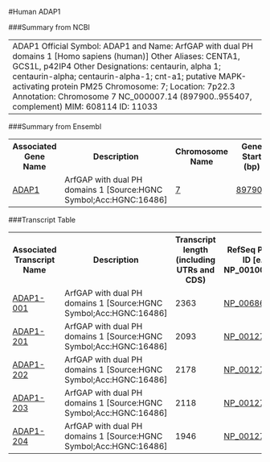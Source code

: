 #Human ADAP1

###Summary from NCBI
<Table><tr>
<td>
ADAP1       
Official Symbol: ADAP1 and Name: ArfGAP with dual PH domains 1 [Homo sapiens (human)]       
Other Aliases: CENTA1, GCS1L, p42IP4        
Other Designations: centaurin, alpha 1; centaurin-alpha; centaurin-alpha-1; cnt-a1; putative MAPK-activating protein PM25  
Chromosome: 7; Location: 7p22.3     
Annotation: Chromosome 7 NC_000007.14 (897900..955407, complement)      
MIM: 608114     
ID: 11033
</td></tr></Table>

###Summary from Ensembl
<table>
<tr>
  <th>Associated Gene Name</th>
  <th>Description</th>
  <th>Chromosome Name</th>
  <th>Gene Start (bp)</th>
  <th>Gene End (bp)</th>
  <th>Transcript count</th>
</tr>
<tr>
  <td><a href="http://useast.ensembl.org/Homo_sapiens/Gene/Summary?db=core;g=ENSG00000105963" target="_blank">ADAP1</a></td>
  <td>ArfGAP with dual PH domains 1 [Source:HGNC Symbol;Acc:HGNC:16486]</td>
  <td><a href="http://useast.ensembl.org/Homo_sapiens/contigview?chr=7" target="_blank">7</a></td>
  <td><a href="http://useast.ensembl.org/Homo_sapiens/contigview?chr=7&vc_start=897901&vc_end=955407" target="_blank">897901</a></td>
  <td><a href="http://useast.ensembl.org/Homo_sapiens/contigview?chr=7&vc_start=897901&vc_end=955407" target="_blank">955407</a></td>
  <td>18</td>
</tr>

</table>

###Transcript Table
<table>
<tr>
  <th>Associated Transcript Name</th>
  <th>Description</th>
  <th>Transcript length (including UTRs and CDS)</th>
  <th>RefSeq Protein ID [e.g. NP_001005353]</th>
  <th>RefSeq mRNA [e.g. NM_001195597]</th>
  <th>GENCODE basic annotation</th>
  <th>APPRIS annotation</th>
</tr>
<tr>
  <td><a href="http://useast.ensembl.org/Homo_sapiens/Transcript/Summary?db=core;t=ENST00000265846" target="_blank">ADAP1-001</a></td>
  <td>ArfGAP with dual PH domains 1 [Source:HGNC Symbol;Acc:HGNC:16486]</td>
  <td>2363</td>
  <td><a href="http://www.ncbi.nlm.nih.gov/protein/NP_006860" target="_blank">NP_006860</a></td>
  <td><a href="http://www.ncbi.nlm.nih.gov/nuccore/NM_006869" target="_blank">NM_006869</a></td>
  <td><a href="http://www.ensembl.org/Help/Glossary?id=500" target="_blank">GENCODE basic</a></td>
  <td><a href="http://www.ensembl.org/Help/Glossary?id=521" target="_blank">principal1</a></td>
</tr>
<tr>
  <td><a href="http://useast.ensembl.org/Homo_sapiens/Transcript/Summary?db=core;t=ENST00000449296" target="_blank">ADAP1-201</a></td>
  <td>ArfGAP with dual PH domains 1 [Source:HGNC Symbol;Acc:HGNC:16486]</td>
  <td>2093</td>
  <td><a href="http://www.ncbi.nlm.nih.gov/protein/NP_001271239" target="_blank">NP_001271239</a></td>
  <td><a href="http://www.ncbi.nlm.nih.gov/nuccore/NM_001284310" target="_blank">NM_001284310</a></td>
  <td><a href="http://www.ensembl.org/Help/Glossary?id=500" target="_blank">GENCODE basic</a></td>
  <td><a href="http://www.ensembl.org/Help/Glossary?id=521" target="_blank"></a></td>
</tr>
<tr>
  <td><a href="http://useast.ensembl.org/Homo_sapiens/Transcript/Summary?db=core;t=ENST00000539900" target="_blank">ADAP1-202</a></td>
  <td>ArfGAP with dual PH domains 1 [Source:HGNC Symbol;Acc:HGNC:16486]</td>
  <td>2178</td>
  <td><a href="http://www.ncbi.nlm.nih.gov/protein/NP_001271237" target="_blank">NP_001271237</a></td>
  <td><a href="http://www.ncbi.nlm.nih.gov/nuccore/NM_001284308" target="_blank">NM_001284308</a></td>
  <td><a href="http://www.ensembl.org/Help/Glossary?id=500" target="_blank">GENCODE basic</a></td>
  <td><a href="http://www.ensembl.org/Help/Glossary?id=521" target="_blank"></a></td>
</tr>
<tr>
  <td><a href="http://useast.ensembl.org/Homo_sapiens/Transcript/Summary?db=core;t=ENST00000611167" target="_blank">ADAP1-203</a></td>
  <td>ArfGAP with dual PH domains 1 [Source:HGNC Symbol;Acc:HGNC:16486]</td>
  <td>2118</td>
  <td><a href="http://www.ncbi.nlm.nih.gov/protein/NP_001271238" target="_blank">NP_001271238</a></td>
  <td><a href="http://www.ncbi.nlm.nih.gov/nuccore/NM_001284309" target="_blank">NM_001284309</a></td>
  <td><a href="http://www.ensembl.org/Help/Glossary?id=500" target="_blank">GENCODE basic</a></td>
  <td><a href="http://www.ensembl.org/Help/Glossary?id=521" target="_blank"></a></td>
</tr>
<tr>
  <td><a href="http://useast.ensembl.org/Homo_sapiens/Transcript/Summary?db=core;t=ENST00000617043" target="_blank">ADAP1-204</a></td>
  <td>ArfGAP with dual PH domains 1 [Source:HGNC Symbol;Acc:HGNC:16486]</td>
  <td>1946</td>
  <td><a href="http://www.ncbi.nlm.nih.gov/protein/NP_001271240" target="_blank">NP_001271240</a></td>
  <td><a href="http://www.ncbi.nlm.nih.gov/nuccore/NM_001284311" target="_blank">NM_001284311</a></td>
  <td><a href="http://www.ensembl.org/Help/Glossary?id=500" target="_blank">GENCODE basic</a></td>
  <td><a href="http://www.ensembl.org/Help/Glossary?id=521" target="_blank"></a></td>
</tr>

</table>

